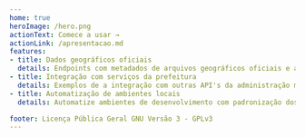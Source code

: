 ```yaml
---
home: true
heroImage: /hero.png
actionText: Comece a usar →
actionLink: /apresentacao.md
features:
- title: Dados geográficos oficiais
  details: Endpoints com metadados de arquivos geográficos oficiais e atualizados da Prefeitura Municipal de São Paulo
- title: Integração com serviços da prefeitura
  details: Exemplos de a integração com outras API's da administração municipal. Veja o nosso exemplo de Integração com o SEI - Sistema Eletrônico de Informação
- title: Automatização de ambientes locais
  details: Automatize ambientes de desenvolvimento com padronização dos dados (Chega de raspagem e scrapping!)

footer: Licença Pública Geral GNU Versão 3 - GPLv3
---
```

